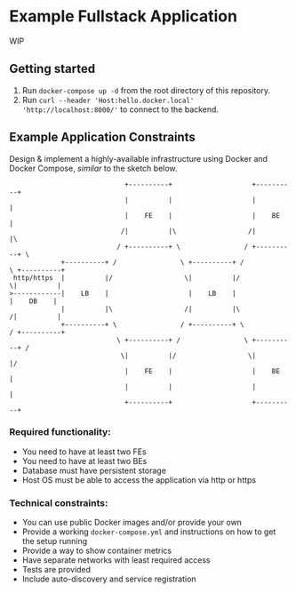 Example Fullstack Application
=============================

WIP

## Getting started

1. Run `docker-compose up -d` from the root directory of this repository.
1. Run `curl --header 'Host:hello.docker.local' 'http://localhost:8000/'` to connect to the backend.

## Example Application Constraints

Design & implement a highly-available infrastructure using Docker and Docker Compose, _similar_
to the sketch below.


```
                             +----------+                    +----------+
                             |          |                    |          |
                             |    FE    |                    |    BE    |
                            /|          |\                  /|          |\
                           / +----------+ \                / +----------+ \
             +----------+ /                \ +----------+ /                \ +----------+
 http/https  |          |/                  \|          |/                  \|          |
>------------|    LB    |                    |    LB    |                    |    DB    |
             |          |\                  /|          |\                  /|          |
             +----------+ \                / +----------+ \                / +----------+
                           \ +----------+ /                \ +----------+ /
                            \|          |/                  \|          |/
                             |    FE    |                    |    BE    |
                             |          |                    |          |
                             +----------+                    +----------+
```


### Required functionality:

* You need to have at least two FEs
* You need to have at least two BEs
* Database must have persistent storage
* Host OS must be able to access the application via http or https


### Technical constraints:

* You can use public Docker images and/or provide your own
* Provide a working `docker-compose.yml` and instructions on how to get the setup running
* Provide a way to show container metrics
* Have separate networks with least required access
* Tests are provided
* Include auto-discovery and service registration

